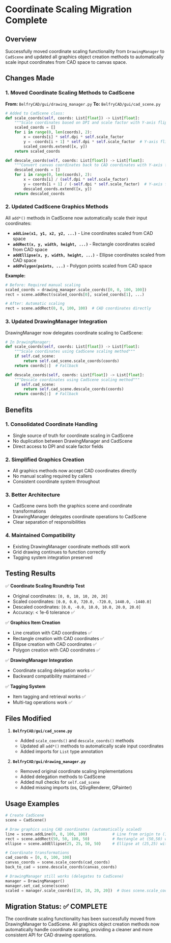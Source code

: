 # Coordinate Scaling Migration Complete

## Overview
Successfully moved coordinate scaling functionality from `DrawingManager` to `CadScene` and updated all graphics object creation methods to automatically scale input coordinates from CAD space to canvas space.

## Changes Made

### 1. Moved Coordinate Scaling Methods to CadScene

**From:** `BelfryCAD/gui/drawing_manager.py`
**To:** `BelfryCAD/gui/cad_scene.py`

```python
# Added to CadScene class:
def scale_coords(self, coords: List[float]) -> List[float]:
    """Scale coordinates based on DPI and scale factor with Y-axis flip for CAD convention"""
    scaled_coords = []
    for i in range(0, len(coords), 2):
        x = coords[i] * self.dpi * self.scale_factor
        y = -coords[i + 1] * self.dpi * self.scale_factor  # Y-axis flip
        scaled_coords.extend([x, y])
    return scaled_coords

def descale_coords(self, coords: List[float]) -> List[float]:
    """Convert canvas coordinates back to CAD coordinates with Y-axis flip"""
    descaled_coords = []
    for i in range(0, len(coords), 2):
        x = coords[i] / (self.dpi * self.scale_factor)
        y = coords[i + 1] / (-self.dpi * self.scale_factor)  # Y-axis flip
        descaled_coords.extend([x, y])
    return descaled_coords
```

### 2. Updated CadScene Graphics Methods

All `add*()` methods in CadScene now automatically scale their input coordinates:

- **`addLine(x1, y1, x2, y2, ...)`** - Line coordinates scaled from CAD space
- **`addRect(x, y, width, height, ...)`** - Rectangle coordinates scaled from CAD space  
- **`addEllipse(x, y, width, height, ...)`** - Ellipse coordinates scaled from CAD space
- **`addPolygon(points, ...)`** - Polygon points scaled from CAD space

**Example:**
```python
# Before: Required manual scaling
scaled_coords = drawing_manager.scale_coords([0, 0, 100, 100])
rect = scene.addRect(scaled_coords[0], scaled_coords[1], ...)

# After: Automatic scaling
rect = scene.addRect(0, 0, 100, 100)  # CAD coordinates directly
```

### 3. Updated DrawingManager Integration

DrawingManager now delegates coordinate scaling to CadScene:

```python
# In DrawingManager:
def scale_coords(self, coords: List[float]) -> List[float]:
    """Scale coordinates using CadScene scaling method"""
    if self.cad_scene:
        return self.cad_scene.scale_coords(coords)
    return coords[:]  # Fallback

def descale_coords(self, coords: List[float]) -> List[float]:
    """Descale coordinates using CadScene scaling method"""
    if self.cad_scene:
        return self.cad_scene.descale_coords(coords)
    return coords[:]  # Fallback
```

## Benefits

### 1. **Consolidated Coordinate Handling**
- Single source of truth for coordinate scaling in CadScene
- No duplication between DrawingManager and CadScene
- Direct access to DPI and scale factor fields

### 2. **Simplified Graphics Creation**
- All graphics methods now accept CAD coordinates directly
- No manual scaling required by callers
- Consistent coordinate system throughout

### 3. **Better Architecture**
- CadScene owns both the graphics scene and coordinate transformations
- DrawingManager delegates coordinate operations to CadScene
- Clear separation of responsibilities

### 4. **Maintained Compatibility**
- Existing DrawingManager coordinate methods still work
- Grid drawing continues to function correctly
- Tagging system integration preserved

## Testing Results

✅ **Coordinate Scaling Roundtrip Test**
- Original coordinates: `[0, 0, 10, 10, 20, 20]`
- Scaled coordinates: `[0.0, 0.0, 720.0, -720.0, 1440.0, -1440.0]`
- Descaled coordinates: `[0.0, -0.0, 10.0, 10.0, 20.0, 20.0]`
- Accuracy: < 1e-6 tolerance ✅

✅ **Graphics Item Creation**
- Line creation with CAD coordinates ✅
- Rectangle creation with CAD coordinates ✅  
- Ellipse creation with CAD coordinates ✅
- Polygon creation with CAD coordinates ✅

✅ **DrawingManager Integration**
- Coordinate scaling delegation works ✅
- Backward compatibility maintained ✅

✅ **Tagging System**
- Item tagging and retrieval works ✅
- Multi-tag operations work ✅

## Files Modified

1. **`BelfryCAD/gui/cad_scene.py`**
   - Added `scale_coords()` and `descale_coords()` methods
   - Updated all `add*()` methods to automatically scale input coordinates
   - Added imports for `List` type annotation

2. **`BelfryCAD/gui/drawing_manager.py`**
   - Removed original coordinate scaling implementations
   - Added delegation methods to CadScene
   - Added null checks for `self.cad_scene`
   - Added missing imports (os, QSvgRenderer, QPainter)

## Usage Examples

```python
# Create CadScene
scene = CadScene()

# Draw graphics using CAD coordinates (automatically scaled)
line = scene.addLine(0, 0, 100, 100)           # Line from origin to (100,100)
rect = scene.addRect(50, 50, 100, 50)          # Rectangle at (50,50) with size 100x50
ellipse = scene.addEllipse(25, 25, 50, 50)     # Ellipse at (25,25) with size 50x50

# Coordinate transformations
cad_coords = [0, 0, 100, 100]
canvas_coords = scene.scale_coords(cad_coords)
back_to_cad = scene.descale_coords(canvas_coords)

# DrawingManager still works (delegates to CadScene)
manager = DrawingManager()
manager.set_cad_scene(scene)
scaled = manager.scale_coords([10, 10, 20, 20])  # Uses scene.scale_coords()
```

## Migration Status: ✅ COMPLETE

The coordinate scaling functionality has been successfully moved from DrawingManager to CadScene. All graphics object creation methods now automatically handle coordinate scaling, providing a cleaner and more consistent API for CAD drawing operations.
